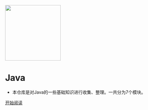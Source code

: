<img width="180px" src="https://gitee.com/duhouan/ImagePro/raw/master/logo.png">

# Java

- 本仓库是对Java的一些基础知识进行收集、整理。一共分为7个模块。

[开始阅读](./README.md)
